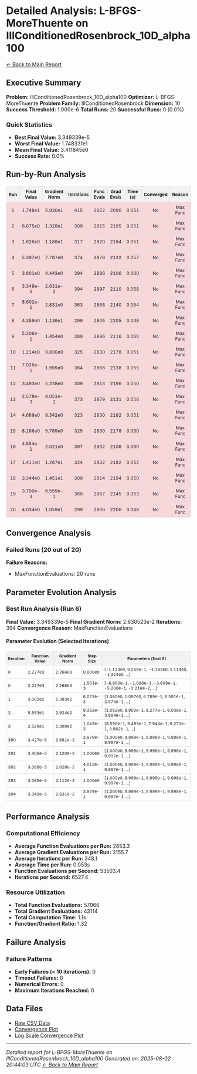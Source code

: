 # Detailed Analysis: L-BFGS-MoreThuente on IllConditionedRosenbrock_10D_alpha100
[← Back to Main Report](benchmark_report.md)
## Executive Summary
**Problem:** IllConditionedRosenbrock_10D_alpha100
**Optimizer:** L-BFGS-MoreThuente
**Problem Family:** IllConditionedRosenbrock
**Dimension:** 10
**Success Threshold:** 1.000e-6
**Total Runs:** 20
**Successful Runs:** 0 (0.0%)

### Quick Statistics
* **Best Final Value:** 3.349339e-5
* **Worst Final Value:** 1.748331e1
* **Mean Final Value:** 3.411845e0
* **Success Rate:** 0.0%


## Run-by-Run Analysis
<table style="border-collapse: collapse; width: 100%; margin: 20px 0; font-size: 12px;">
<tr style="background-color: #f2f2f2;">
<th style="border: 1px solid #ddd; padding: 6px; text-align: center;">Run</th>
<th style="border: 1px solid #ddd; padding: 6px; text-align: center;">Final Value</th>
<th style="border: 1px solid #ddd; padding: 6px; text-align: center;">Gradient Norm</th>
<th style="border: 1px solid #ddd; padding: 6px; text-align: center;">Iterations</th>
<th style="border: 1px solid #ddd; padding: 6px; text-align: center;">Func Evals</th>
<th style="border: 1px solid #ddd; padding: 6px; text-align: center;">Grad Evals</th>
<th style="border: 1px solid #ddd; padding: 6px; text-align: center;">Time (s)</th>
<th style="border: 1px solid #ddd; padding: 6px; text-align: center;">Converged</th>
<th style="border: 1px solid #ddd; padding: 6px; text-align: center;">Reason</th>
</tr>
<tr style="background-color: #f8d7da;">
<td style="border: 1px solid #ddd; padding: 6px; text-align: center;">1</td>
<td style="border: 1px solid #ddd; padding: 6px; text-align: center;">1.748e1</td>
<td style="border: 1px solid #ddd; padding: 6px; text-align: center;">5.930e1</td>
<td style="border: 1px solid #ddd; padding: 6px; text-align: center;">415</td>
<td style="border: 1px solid #ddd; padding: 6px; text-align: center;">2922</td>
<td style="border: 1px solid #ddd; padding: 6px; text-align: center;">2090</td>
<td style="border: 1px solid #ddd; padding: 6px; text-align: center;">0.051</td>
<td style="border: 1px solid #ddd; padding: 6px; text-align: center;">No</td>
<td style="border: 1px solid #ddd; padding: 6px; text-align: center;">Max Func</td>
</tr>
<tr style="background-color: #f8d7da;">
<td style="border: 1px solid #ddd; padding: 6px; text-align: center;">2</td>
<td style="border: 1px solid #ddd; padding: 6px; text-align: center;">6.675e0</td>
<td style="border: 1px solid #ddd; padding: 6px; text-align: center;">1.328e1</td>
<td style="border: 1px solid #ddd; padding: 6px; text-align: center;">309</td>
<td style="border: 1px solid #ddd; padding: 6px; text-align: center;">2815</td>
<td style="border: 1px solid #ddd; padding: 6px; text-align: center;">2195</td>
<td style="border: 1px solid #ddd; padding: 6px; text-align: center;">0.051</td>
<td style="border: 1px solid #ddd; padding: 6px; text-align: center;">No</td>
<td style="border: 1px solid #ddd; padding: 6px; text-align: center;">Max Func</td>
</tr>
<tr style="background-color: #f8d7da;">
<td style="border: 1px solid #ddd; padding: 6px; text-align: center;">3</td>
<td style="border: 1px solid #ddd; padding: 6px; text-align: center;">1.626e0</td>
<td style="border: 1px solid #ddd; padding: 6px; text-align: center;">1.188e1</td>
<td style="border: 1px solid #ddd; padding: 6px; text-align: center;">317</td>
<td style="border: 1px solid #ddd; padding: 6px; text-align: center;">2820</td>
<td style="border: 1px solid #ddd; padding: 6px; text-align: center;">2184</td>
<td style="border: 1px solid #ddd; padding: 6px; text-align: center;">0.051</td>
<td style="border: 1px solid #ddd; padding: 6px; text-align: center;">No</td>
<td style="border: 1px solid #ddd; padding: 6px; text-align: center;">Max Func</td>
</tr>
<tr style="background-color: #f8d7da;">
<td style="border: 1px solid #ddd; padding: 6px; text-align: center;">4</td>
<td style="border: 1px solid #ddd; padding: 6px; text-align: center;">5.397e0</td>
<td style="border: 1px solid #ddd; padding: 6px; text-align: center;">7.787e0</td>
<td style="border: 1px solid #ddd; padding: 6px; text-align: center;">374</td>
<td style="border: 1px solid #ddd; padding: 6px; text-align: center;">2876</td>
<td style="border: 1px solid #ddd; padding: 6px; text-align: center;">2132</td>
<td style="border: 1px solid #ddd; padding: 6px; text-align: center;">0.057</td>
<td style="border: 1px solid #ddd; padding: 6px; text-align: center;">No</td>
<td style="border: 1px solid #ddd; padding: 6px; text-align: center;">Max Func</td>
</tr>
<tr style="background-color: #f8d7da;">
<td style="border: 1px solid #ddd; padding: 6px; text-align: center;">5</td>
<td style="border: 1px solid #ddd; padding: 6px; text-align: center;">3.801e0</td>
<td style="border: 1px solid #ddd; padding: 6px; text-align: center;">4.443e0</td>
<td style="border: 1px solid #ddd; padding: 6px; text-align: center;">394</td>
<td style="border: 1px solid #ddd; padding: 6px; text-align: center;">2896</td>
<td style="border: 1px solid #ddd; padding: 6px; text-align: center;">2106</td>
<td style="border: 1px solid #ddd; padding: 6px; text-align: center;">0.060</td>
<td style="border: 1px solid #ddd; padding: 6px; text-align: center;">No</td>
<td style="border: 1px solid #ddd; padding: 6px; text-align: center;">Max Func</td>
</tr>
<tr style="background-color: #f8d7da;">
<td style="border: 1px solid #ddd; padding: 6px; text-align: center;">6</td>
<td style="border: 1px solid #ddd; padding: 6px; text-align: center;">3.349e-5</td>
<td style="border: 1px solid #ddd; padding: 6px; text-align: center;">2.631e-2</td>
<td style="border: 1px solid #ddd; padding: 6px; text-align: center;">394</td>
<td style="border: 1px solid #ddd; padding: 6px; text-align: center;">2897</td>
<td style="border: 1px solid #ddd; padding: 6px; text-align: center;">2110</td>
<td style="border: 1px solid #ddd; padding: 6px; text-align: center;">0.058</td>
<td style="border: 1px solid #ddd; padding: 6px; text-align: center;">No</td>
<td style="border: 1px solid #ddd; padding: 6px; text-align: center;">Max Func</td>
</tr>
<tr style="background-color: #f8d7da;">
<td style="border: 1px solid #ddd; padding: 6px; text-align: center;">7</td>
<td style="border: 1px solid #ddd; padding: 6px; text-align: center;">8.602e-1</td>
<td style="border: 1px solid #ddd; padding: 6px; text-align: center;">2.831e0</td>
<td style="border: 1px solid #ddd; padding: 6px; text-align: center;">363</td>
<td style="border: 1px solid #ddd; padding: 6px; text-align: center;">2868</td>
<td style="border: 1px solid #ddd; padding: 6px; text-align: center;">2140</td>
<td style="border: 1px solid #ddd; padding: 6px; text-align: center;">0.054</td>
<td style="border: 1px solid #ddd; padding: 6px; text-align: center;">No</td>
<td style="border: 1px solid #ddd; padding: 6px; text-align: center;">Max Func</td>
</tr>
<tr style="background-color: #f8d7da;">
<td style="border: 1px solid #ddd; padding: 6px; text-align: center;">8</td>
<td style="border: 1px solid #ddd; padding: 6px; text-align: center;">4.359e0</td>
<td style="border: 1px solid #ddd; padding: 6px; text-align: center;">1.136e1</td>
<td style="border: 1px solid #ddd; padding: 6px; text-align: center;">299</td>
<td style="border: 1px solid #ddd; padding: 6px; text-align: center;">2805</td>
<td style="border: 1px solid #ddd; padding: 6px; text-align: center;">2205</td>
<td style="border: 1px solid #ddd; padding: 6px; text-align: center;">0.048</td>
<td style="border: 1px solid #ddd; padding: 6px; text-align: center;">No</td>
<td style="border: 1px solid #ddd; padding: 6px; text-align: center;">Max Func</td>
</tr>
<tr style="background-color: #f8d7da;">
<td style="border: 1px solid #ddd; padding: 6px; text-align: center;">9</td>
<td style="border: 1px solid #ddd; padding: 6px; text-align: center;">5.206e-1</td>
<td style="border: 1px solid #ddd; padding: 6px; text-align: center;">1.454e0</td>
<td style="border: 1px solid #ddd; padding: 6px; text-align: center;">389</td>
<td style="border: 1px solid #ddd; padding: 6px; text-align: center;">2896</td>
<td style="border: 1px solid #ddd; padding: 6px; text-align: center;">2116</td>
<td style="border: 1px solid #ddd; padding: 6px; text-align: center;">0.060</td>
<td style="border: 1px solid #ddd; padding: 6px; text-align: center;">No</td>
<td style="border: 1px solid #ddd; padding: 6px; text-align: center;">Max Func</td>
</tr>
<tr style="background-color: #f8d7da;">
<td style="border: 1px solid #ddd; padding: 6px; text-align: center;">10</td>
<td style="border: 1px solid #ddd; padding: 6px; text-align: center;">1.214e0</td>
<td style="border: 1px solid #ddd; padding: 6px; text-align: center;">9.830e0</td>
<td style="border: 1px solid #ddd; padding: 6px; text-align: center;">325</td>
<td style="border: 1px solid #ddd; padding: 6px; text-align: center;">2830</td>
<td style="border: 1px solid #ddd; padding: 6px; text-align: center;">2178</td>
<td style="border: 1px solid #ddd; padding: 6px; text-align: center;">0.051</td>
<td style="border: 1px solid #ddd; padding: 6px; text-align: center;">No</td>
<td style="border: 1px solid #ddd; padding: 6px; text-align: center;">Max Func</td>
</tr>
<tr style="background-color: #f8d7da;">
<td style="border: 1px solid #ddd; padding: 6px; text-align: center;">11</td>
<td style="border: 1px solid #ddd; padding: 6px; text-align: center;">7.026e-1</td>
<td style="border: 1px solid #ddd; padding: 6px; text-align: center;">1.999e0</td>
<td style="border: 1px solid #ddd; padding: 6px; text-align: center;">364</td>
<td style="border: 1px solid #ddd; padding: 6px; text-align: center;">2868</td>
<td style="border: 1px solid #ddd; padding: 6px; text-align: center;">2138</td>
<td style="border: 1px solid #ddd; padding: 6px; text-align: center;">0.055</td>
<td style="border: 1px solid #ddd; padding: 6px; text-align: center;">No</td>
<td style="border: 1px solid #ddd; padding: 6px; text-align: center;">Max Func</td>
</tr>
<tr style="background-color: #f8d7da;">
<td style="border: 1px solid #ddd; padding: 6px; text-align: center;">12</td>
<td style="border: 1px solid #ddd; padding: 6px; text-align: center;">3.493e0</td>
<td style="border: 1px solid #ddd; padding: 6px; text-align: center;">5.238e0</td>
<td style="border: 1px solid #ddd; padding: 6px; text-align: center;">309</td>
<td style="border: 1px solid #ddd; padding: 6px; text-align: center;">2813</td>
<td style="border: 1px solid #ddd; padding: 6px; text-align: center;">2196</td>
<td style="border: 1px solid #ddd; padding: 6px; text-align: center;">0.050</td>
<td style="border: 1px solid #ddd; padding: 6px; text-align: center;">No</td>
<td style="border: 1px solid #ddd; padding: 6px; text-align: center;">Max Func</td>
</tr>
<tr style="background-color: #f8d7da;">
<td style="border: 1px solid #ddd; padding: 6px; text-align: center;">13</td>
<td style="border: 1px solid #ddd; padding: 6px; text-align: center;">2.578e-3</td>
<td style="border: 1px solid #ddd; padding: 6px; text-align: center;">8.051e-1</td>
<td style="border: 1px solid #ddd; padding: 6px; text-align: center;">373</td>
<td style="border: 1px solid #ddd; padding: 6px; text-align: center;">2879</td>
<td style="border: 1px solid #ddd; padding: 6px; text-align: center;">2131</td>
<td style="border: 1px solid #ddd; padding: 6px; text-align: center;">0.056</td>
<td style="border: 1px solid #ddd; padding: 6px; text-align: center;">No</td>
<td style="border: 1px solid #ddd; padding: 6px; text-align: center;">Max Func</td>
</tr>
<tr style="background-color: #f8d7da;">
<td style="border: 1px solid #ddd; padding: 6px; text-align: center;">14</td>
<td style="border: 1px solid #ddd; padding: 6px; text-align: center;">4.689e0</td>
<td style="border: 1px solid #ddd; padding: 6px; text-align: center;">8.342e0</td>
<td style="border: 1px solid #ddd; padding: 6px; text-align: center;">323</td>
<td style="border: 1px solid #ddd; padding: 6px; text-align: center;">2830</td>
<td style="border: 1px solid #ddd; padding: 6px; text-align: center;">2182</td>
<td style="border: 1px solid #ddd; padding: 6px; text-align: center;">0.051</td>
<td style="border: 1px solid #ddd; padding: 6px; text-align: center;">No</td>
<td style="border: 1px solid #ddd; padding: 6px; text-align: center;">Max Func</td>
</tr>
<tr style="background-color: #f8d7da;">
<td style="border: 1px solid #ddd; padding: 6px; text-align: center;">15</td>
<td style="border: 1px solid #ddd; padding: 6px; text-align: center;">8.166e0</td>
<td style="border: 1px solid #ddd; padding: 6px; text-align: center;">5.789e0</td>
<td style="border: 1px solid #ddd; padding: 6px; text-align: center;">325</td>
<td style="border: 1px solid #ddd; padding: 6px; text-align: center;">2830</td>
<td style="border: 1px solid #ddd; padding: 6px; text-align: center;">2178</td>
<td style="border: 1px solid #ddd; padding: 6px; text-align: center;">0.050</td>
<td style="border: 1px solid #ddd; padding: 6px; text-align: center;">No</td>
<td style="border: 1px solid #ddd; padding: 6px; text-align: center;">Max Func</td>
</tr>
<tr style="background-color: #f8d7da;">
<td style="border: 1px solid #ddd; padding: 6px; text-align: center;">16</td>
<td style="border: 1px solid #ddd; padding: 6px; text-align: center;">4.554e-1</td>
<td style="border: 1px solid #ddd; padding: 6px; text-align: center;">2.021e0</td>
<td style="border: 1px solid #ddd; padding: 6px; text-align: center;">397</td>
<td style="border: 1px solid #ddd; padding: 6px; text-align: center;">2902</td>
<td style="border: 1px solid #ddd; padding: 6px; text-align: center;">2106</td>
<td style="border: 1px solid #ddd; padding: 6px; text-align: center;">0.060</td>
<td style="border: 1px solid #ddd; padding: 6px; text-align: center;">No</td>
<td style="border: 1px solid #ddd; padding: 6px; text-align: center;">Max Func</td>
</tr>
<tr style="background-color: #f8d7da;">
<td style="border: 1px solid #ddd; padding: 6px; text-align: center;">17</td>
<td style="border: 1px solid #ddd; padding: 6px; text-align: center;">1.411e0</td>
<td style="border: 1px solid #ddd; padding: 6px; text-align: center;">1.267e1</td>
<td style="border: 1px solid #ddd; padding: 6px; text-align: center;">324</td>
<td style="border: 1px solid #ddd; padding: 6px; text-align: center;">2832</td>
<td style="border: 1px solid #ddd; padding: 6px; text-align: center;">2182</td>
<td style="border: 1px solid #ddd; padding: 6px; text-align: center;">0.052</td>
<td style="border: 1px solid #ddd; padding: 6px; text-align: center;">No</td>
<td style="border: 1px solid #ddd; padding: 6px; text-align: center;">Max Func</td>
</tr>
<tr style="background-color: #f8d7da;">
<td style="border: 1px solid #ddd; padding: 6px; text-align: center;">18</td>
<td style="border: 1px solid #ddd; padding: 6px; text-align: center;">3.344e0</td>
<td style="border: 1px solid #ddd; padding: 6px; text-align: center;">1.451e1</td>
<td style="border: 1px solid #ddd; padding: 6px; text-align: center;">309</td>
<td style="border: 1px solid #ddd; padding: 6px; text-align: center;">2814</td>
<td style="border: 1px solid #ddd; padding: 6px; text-align: center;">2194</td>
<td style="border: 1px solid #ddd; padding: 6px; text-align: center;">0.050</td>
<td style="border: 1px solid #ddd; padding: 6px; text-align: center;">No</td>
<td style="border: 1px solid #ddd; padding: 6px; text-align: center;">Max Func</td>
</tr>
<tr style="background-color: #f8d7da;">
<td style="border: 1px solid #ddd; padding: 6px; text-align: center;">19</td>
<td style="border: 1px solid #ddd; padding: 6px; text-align: center;">3.790e-3</td>
<td style="border: 1px solid #ddd; padding: 6px; text-align: center;">6.559e-1</td>
<td style="border: 1px solid #ddd; padding: 6px; text-align: center;">360</td>
<td style="border: 1px solid #ddd; padding: 6px; text-align: center;">2867</td>
<td style="border: 1px solid #ddd; padding: 6px; text-align: center;">2145</td>
<td style="border: 1px solid #ddd; padding: 6px; text-align: center;">0.053</td>
<td style="border: 1px solid #ddd; padding: 6px; text-align: center;">No</td>
<td style="border: 1px solid #ddd; padding: 6px; text-align: center;">Max Func</td>
</tr>
<tr style="background-color: #f8d7da;">
<td style="border: 1px solid #ddd; padding: 6px; text-align: center;">20</td>
<td style="border: 1px solid #ddd; padding: 6px; text-align: center;">4.034e0</td>
<td style="border: 1px solid #ddd; padding: 6px; text-align: center;">1.059e1</td>
<td style="border: 1px solid #ddd; padding: 6px; text-align: center;">299</td>
<td style="border: 1px solid #ddd; padding: 6px; text-align: center;">2806</td>
<td style="border: 1px solid #ddd; padding: 6px; text-align: center;">2206</td>
<td style="border: 1px solid #ddd; padding: 6px; text-align: center;">0.048</td>
<td style="border: 1px solid #ddd; padding: 6px; text-align: center;">No</td>
<td style="border: 1px solid #ddd; padding: 6px; text-align: center;">Max Func</td>
</tr>
</table>

## Convergence Analysis

### Failed Runs (20 out of 20)

**Failure Reasons:**
- MaxFunctionEvaluations: 20 runs

## Parameter Evolution Analysis

### Best Run Analysis (Run 6)
**Final Value:** 3.349339e-5
**Final Gradient Norm:** 2.630523e-2
**Iterations:** 394
**Convergence Reason:** MaxFunctionEvaluations

#### Parameter Evolution (Selected Iterations)

<table style="border-collapse: collapse; width: 100%; margin: 20px 0; font-size: 11px;">
<tr style="background-color: #f2f2f2;">
<th style="border: 1px solid #ddd; padding: 4px;">Iteration</th>
<th style="border: 1px solid #ddd; padding: 4px;">Function Value</th>
<th style="border: 1px solid #ddd; padding: 4px;">Gradient Norm</th>
<th style="border: 1px solid #ddd; padding: 4px;">Step Size</th>
<th style="border: 1px solid #ddd; padding: 4px;">Parameters (first 5)</th>
</tr>
<tr><td style="border: 1px solid #ddd; padding: 4px;">0</td><td style="border: 1px solid #ddd; padding: 4px;">2.227e3</td><td style="border: 1px solid #ddd; padding: 4px;">2.266e3</td><td style="border: 1px solid #ddd; padding: 4px;">0.000e0</td><td style="border: 1px solid #ddd; padding: 4px;">[-1.123e0, 9.259e-1, -1.182e0, 1.114e0, -1.324e0, ...]</td></tr>
<tr><td style="border: 1px solid #ddd; padding: 4px;">0</td><td style="border: 1px solid #ddd; padding: 4px;">2.227e3</td><td style="border: 1px solid #ddd; padding: 4px;">2.266e3</td><td style="border: 1px solid #ddd; padding: 4px;">1.503e-3</td><td style="border: 1px solid #ddd; padding: 4px;">[-8.900e-1, -1.086e-1, -3.609e-1, -5.206e-1, -2.216e-2, ...]</td></tr>
<tr><td style="border: 1px solid #ddd; padding: 4px;">1</td><td style="border: 1px solid #ddd; padding: 4px;">3.062e2</td><td style="border: 1px solid #ddd; padding: 4px;">5.383e2</td><td style="border: 1px solid #ddd; padding: 4px;">6.073e-3</td><td style="border: 1px solid #ddd; padding: 4px;">[1.080e0, 1.097e0, 6.789e-1, 6.591e-1, 3.574e-1, ...]</td></tr>
<tr><td style="border: 1px solid #ddd; padding: 4px;">2</td><td style="border: 1px solid #ddd; padding: 4px;">5.953e1</td><td style="border: 1px solid #ddd; padding: 4px;">2.924e2</td><td style="border: 1px solid #ddd; padding: 4px;">9.332e-4</td><td style="border: 1px solid #ddd; padding: 4px;">[1.052e0, 8.950e-1, 8.277e-1, 6.038e-1, 3.864e-1, ...]</td></tr>
<tr><td style="border: 1px solid #ddd; padding: 4px;">3</td><td style="border: 1px solid #ddd; padding: 4px;">2.529e1</td><td style="border: 1px solid #ddd; padding: 4px;">1.309e2</td><td style="border: 1px solid #ddd; padding: 4px;">1.043e-3</td><td style="border: 1px solid #ddd; padding: 4px;">[9.590e-1, 9.493e-1, 7.944e-1, 6.271e-1, 3.982e-1, ...]</td></tr>
<tr><td style="border: 1px solid #ddd; padding: 4px;">390</td><td style="border: 1px solid #ddd; padding: 4px;">3.427e-5</td><td style="border: 1px solid #ddd; padding: 4px;">2.661e-2</td><td style="border: 1px solid #ddd; padding: 4px;">3.979e-1</td><td style="border: 1px solid #ddd; padding: 4px;">[1.000e0, 9.999e-1, 9.999e-1, 9.998e-1, 9.997e-1, ...]</td></tr>
<tr><td style="border: 1px solid #ddd; padding: 4px;">391</td><td style="border: 1px solid #ddd; padding: 4px;">3.408e-5</td><td style="border: 1px solid #ddd; padding: 4px;">2.120e-2</td><td style="border: 1px solid #ddd; padding: 4px;">1.000e0</td><td style="border: 1px solid #ddd; padding: 4px;">[1.000e0, 9.999e-1, 9.999e-1, 9.998e-1, 9.997e-1, ...]</td></tr>
<tr><td style="border: 1px solid #ddd; padding: 4px;">392</td><td style="border: 1px solid #ddd; padding: 4px;">3.388e-5</td><td style="border: 1px solid #ddd; padding: 4px;">2.628e-2</td><td style="border: 1px solid #ddd; padding: 4px;">4.013e-1</td><td style="border: 1px solid #ddd; padding: 4px;">[1.000e0, 9.999e-1, 9.999e-1, 9.998e-1, 9.997e-1, ...]</td></tr>
<tr><td style="border: 1px solid #ddd; padding: 4px;">393</td><td style="border: 1px solid #ddd; padding: 4px;">3.369e-5</td><td style="border: 1px solid #ddd; padding: 4px;">2.112e-2</td><td style="border: 1px solid #ddd; padding: 4px;">1.000e0</td><td style="border: 1px solid #ddd; padding: 4px;">[1.000e0, 9.999e-1, 9.999e-1, 9.998e-1, 9.997e-1, ...]</td></tr>
<tr><td style="border: 1px solid #ddd; padding: 4px;">394</td><td style="border: 1px solid #ddd; padding: 4px;">3.349e-5</td><td style="border: 1px solid #ddd; padding: 4px;">2.631e-2</td><td style="border: 1px solid #ddd; padding: 4px;">3.979e-1</td><td style="border: 1px solid #ddd; padding: 4px;">[1.000e0, 9.999e-1, 9.999e-1, 9.998e-1, 9.997e-1, ...]</td></tr>
</table>

## Performance Analysis

### Computational Efficiency
- **Average Function Evaluations per Run:** 2853.3
- **Average Gradient Evaluations per Run:** 2155.7
- **Average Iterations per Run:** 348.1
- **Average Time per Run:** 0.053s
- **Function Evaluations per Second:** 53503.4
- **Iterations per Second:** 6527.4
### Resource Utilization
- **Total Function Evaluations:** 57066
- **Total Gradient Evaluations:** 43114
- **Total Computation Time:** 1.1s
- **Function/Gradient Ratio:** 1.32
## Failure Analysis

### Failure Patterns
- **Early Failures (< 10 iterations):** 0
- **Timeout Failures:** 0
- **Numerical Errors:** 0
- **Maximum Iterations Reached:** 0


## Data Files
* [Raw CSV Data](../data/problems/IllConditionedRosenbrock_10D_alpha100_results.csv)
* [Convergence Plot](../plots/IllConditionedRosenbrock_10D_alpha100.png)
* [Log Scale Convergence Plot](../plots/IllConditionedRosenbrock_10D_alpha100_log.png)


---
*Detailed report for L-BFGS-MoreThuente on IllConditionedRosenbrock_10D_alpha100*
*Generated on: 2025-08-02 20:44:03 UTC*
*[← Back to Main Report](../benchmark_report.md)*
